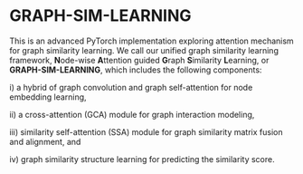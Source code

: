 
# GRAPH-SIM-LEARNING

This is an advanced PyTorch implementation exploring attention mechanism for graph similarity learning. We call our unified graph similarity learning framework, **N**ode-wise **A**ttention guided **G**raph **S**imilarity **L**earning, or **GRAPH-SIM-LEARNING**, which includes the following components:

i) a hybrid of graph convolution and graph self-attention for node embedding learning,

ii) a cross-attention (GCA) module for graph interaction modeling,

iii) similarity self-attention (SSA) module for graph similarity matrix fusion and alignment, and

iv) graph similarity structure learning for predicting the similarity score.